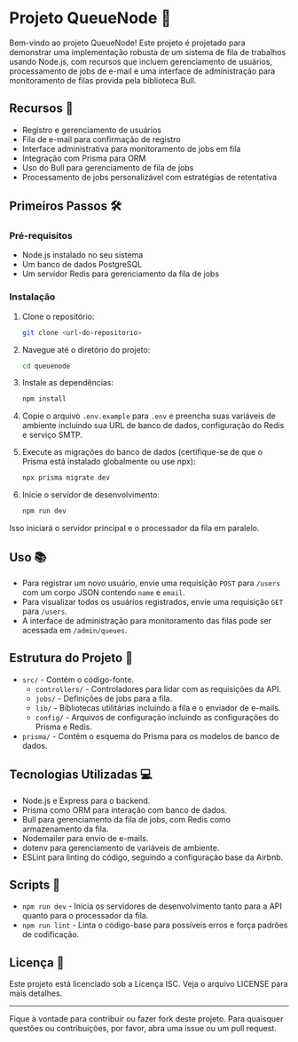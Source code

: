 # Projeto QueueNode 🚀

Bem-vindo ao projeto QueueNode! Este projeto é projetado para demonstrar uma implementação robusta de um sistema de fila de trabalhos usando Node.js, com recursos que incluem gerenciamento de usuários, processamento de jobs de e-mail e uma interface de administração para monitoramento de filas provida pela biblioteca Bull.

## Recursos 🌟

- Registro e gerenciamento de usuários
- Fila de e-mail para confirmação de registro
- Interface administrativa para monitoramento de jobs em fila
- Integração com Prisma para ORM
- Uso do Bull para gerenciamento de fila de jobs
- Processamento de jobs personalizável com estratégias de retentativa

## Primeiros Passos 🛠

### Pré-requisitos

- Node.js instalado no seu sistema
- Um banco de dados PostgreSQL
- Um servidor Redis para gerenciamento da fila de jobs

### Instalação

1. Clone o repositório:
   ```bash
   git clone <url-do-repositorio>
   ```

2. Navegue até o diretório do projeto:
   ```bash
   cd queuenode
   ```

3. Instale as dependências:
   ```bash
   npm install
   ```

4. Copie o arquivo `.env.example` para `.env` e preencha suas variáveis de ambiente incluindo sua URL de banco de dados, configuração do Redis e serviço SMTP.

5. Execute as migrações do banco de dados (certifique-se de que o Prisma está instalado globalmente ou use npx):
   ```bash
   npx prisma migrate dev
   ```

6. Inicie o servidor de desenvolvimento:
   ```bash
   npm run dev
   ```

Isso iniciará o servidor principal e o processador da fila em paralelo.

## Uso 📚

- Para registrar um novo usuário, envie uma requisição `POST` para `/users` com um corpo JSON contendo `name` e `email`.
- Para visualizar todos os usuários registrados, envie uma requisição `GET` para `/users`.
- A interface de administração para monitoramento das filas pode ser acessada em `/admin/queues`.

## Estrutura do Projeto 📁

- `src/` - Contém o código-fonte.
  - `controllers/` - Controladores para lidar com as requisições da API.
  - `jobs/` - Definições de jobs para a fila.
  - `lib/` - Bibliotecas utilitárias incluindo a fila e o enviador de e-mails.
  - `config/` - Arquivos de configuração incluindo as configurações do Prisma e Redis.
- `prisma/` - Contém o esquema do Prisma para os modelos de banco de dados.

## Tecnologias Utilizadas 💻

- Node.js e Express para o backend.
- Prisma como ORM para interação com banco de dados.
- Bull para gerenciamento da fila de jobs, com Redis como armazenamento da fila.
- Nodemailer para envio de e-mails.
- dotenv para gerenciamento de variáveis de ambiente.
- ESLint para linting do código, seguindo a configuração base da Airbnb.

## Scripts 📜

- `npm run dev` - Inicia os servidores de desenvolvimento tanto para a API quanto para o processador da fila.
- `npm run lint` - Linta o código-base para possíveis erros e força padrões de codificação.

## Licença 📄

Este projeto está licenciado sob a Licença ISC. Veja o arquivo LICENSE para mais detalhes.

---

Fique à vontade para contribuir ou fazer fork deste projeto. Para quaisquer questões ou contribuições, por favor, abra uma issue ou um pull request.

